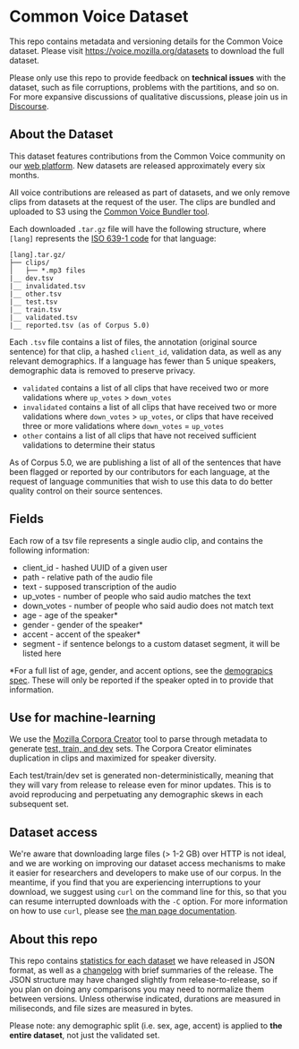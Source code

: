 # Common Voice Dataset
This repo contains metadata and versioning details for the Common Voice dataset. Please visit https://voice.mozilla.org/datasets to download the full dataset.

Please only use this repo to provide feedback on **technical issues** with the dataset, such as file corruptions, problems with the partitions, and so on. For more expansive discussions of qualitative discussions, please join us in [Discourse](https://discourse.mozilla.org/c/voice).

## About the Dataset

This dataset features contributions from the Common Voice community on our [web platform](https://voice.mozilla.org). New datasets are released approximately every six months.

All voice contributions are released as part of datasets, and we only remove clips from datasets at the request of the user. The clips are bundled and uploaded to S3 using the [Common Voice Bundler tool](https://github.com/Common-Voice/common-voice-bundler/).

Each downloaded `.tar.gz` file will have the following structure, where `[lang]` represents the [ISO 639-1 code](https://en.wikipedia.org/wiki/List_of_ISO_639-1_codes) for that language:

```
[lang].tar.gz/
├── clips/
│   ├── *.mp3 files
|__ dev.tsv
|__ invalidated.tsv
|__ other.tsv
|__ test.tsv
|__ train.tsv
|__ validated.tsv
|__ reported.tsv (as of Corpus 5.0)
```

Each `.tsv` file contains a list of files, the annotation (original source sentence) for that clip, a hashed `client_id`, validation data, as well as any relevant demographics. If a language has fewer than 5 unique speakers, demographic data is removed to preserve privacy.

* `validated` contains a list of all clips that have received two or more validations where `up_votes` > `down_votes`
* `invalidated` contains a list of all clips that have received two or more validations where `down_votes` > `up_votes`, or clips that have received three or more validations where `down_votes` = `up_votes`
* `other` contains a list of all clips that have not received sufficient validations to determine their status

As of Corpus 5.0, we are publishing a list of all of the sentences that have been flagged or reported by our contributors for each language, at the request of language communities that wish to use this data to do better quality control on their source sentences.

## Fields
Each row of a tsv file represents a single audio clip, and contains the following information:

* client_id - hashed UUID of a given user
* path - relative path of the audio file
* text - supposed transcription of the audio
* up_votes - number of people who said audio matches the text
* down_votes - number of people who said audio does not match text
* age - age of the speaker*
* gender - gender of the speaker*
* accent - accent of the speaker*
* segment - if sentence belongs to a custom dataset segment, it will be listed here

*For a full list of age, gender, and accent options, see the [demograpics spec](https://github.com/mozilla/common-voice/blob/main/web/src/stores/demographics.ts). These will only be reported if the speaker opted in to provide that information.

## Use for machine-learning

We use the [Mozilla Corpora Creator](https://github.com/mozilla/CorporaCreator) tool to parse through metadata to generate [test, train, and dev](https://en.wikipedia.org/wiki/Training,_validation,_and_test_sets) sets. The Corpora Creator eliminates duplication in clips and maximized for speaker diversity.

Each test/train/dev set is generated non-deterministically, meaning that they will vary from release to release even for minor updates. This is to avoid reproducing and perpetuating any demographic skews in each subsequent set.

## Dataset access

We're aware that downloading large files (> 1-2 GB) over HTTP is not ideal, and we are working on improving our dataset access mechanisms to make it easier for researchers and developers to make use of our corpus. In the meantime, if you find that you are experiencing interruptions to your download, we suggest using `curl` on the command line for this, so that you can resume interrupted downloads with the `-C` option. For more information on how to use `curl`, please see [the man page documentation](https://www.mit.edu/afs.new/sipb/user/ssen/src/curl-7.11.1/docs/curl.html).

## About this repo

This repo contains [statistics for each dataset](datasets) we have released in JSON format, as well as a [changelog](CHANGELOG.md) with brief summaries of the release. The JSON structure may have changed slightly from release-to-release, so if you plan on doing any comparisons you may need to normalize them between versions. Unless otherwise indicated, durations are measured in miliseconds, and file sizes are measured in bytes.

Please note: any demographic split (i.e. sex, age, accent) is applied to **the entire dataset**, not just the validated set.